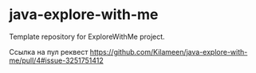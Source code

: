 # java-explore-with-me
Template repository for ExploreWithMe project.

Ссылка на пул реквест
https://github.com/Kilameen/java-explore-with-me/pull/4#issue-3251751412